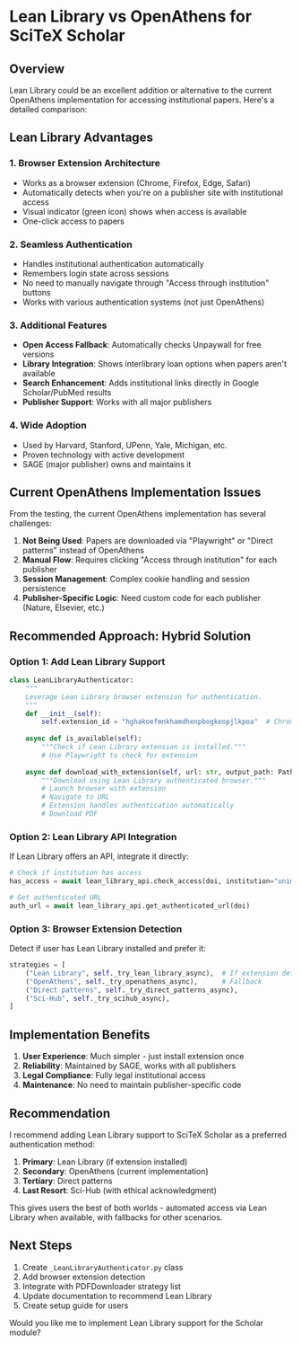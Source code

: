 # Lean Library vs OpenAthens for SciTeX Scholar

## Overview

Lean Library could be an excellent addition or alternative to the current OpenAthens implementation for accessing institutional papers. Here's a detailed comparison:

## Lean Library Advantages

### 1. **Browser Extension Architecture**
- Works as a browser extension (Chrome, Firefox, Edge, Safari)
- Automatically detects when you're on a publisher site with institutional access
- Visual indicator (green icon) shows when access is available
- One-click access to papers

### 2. **Seamless Authentication**
- Handles institutional authentication automatically
- Remembers login state across sessions
- No need to manually navigate through "Access through institution" buttons
- Works with various authentication systems (not just OpenAthens)

### 3. **Additional Features**
- **Open Access Fallback**: Automatically checks Unpaywall for free versions
- **Library Integration**: Shows interlibrary loan options when papers aren't available
- **Search Enhancement**: Adds institutional links directly in Google Scholar/PubMed results
- **Publisher Support**: Works with all major publishers

### 4. **Wide Adoption**
- Used by Harvard, Stanford, UPenn, Yale, Michigan, etc.
- Proven technology with active development
- SAGE (major publisher) owns and maintains it

## Current OpenAthens Implementation Issues

From the testing, the current OpenAthens implementation has several challenges:

1. **Not Being Used**: Papers are downloaded via "Playwright" or "Direct patterns" instead of OpenAthens
2. **Manual Flow**: Requires clicking "Access through institution" for each publisher
3. **Session Management**: Complex cookie handling and session persistence
4. **Publisher-Specific Logic**: Need custom code for each publisher (Nature, Elsevier, etc.)

## Recommended Approach: Hybrid Solution

### Option 1: Add Lean Library Support
```python
class LeanLibraryAuthenticator:
    """
    Leverage Lean Library browser extension for authentication.
    """
    def __init__(self):
        self.extension_id = "hghakoefmnkhamdhenpbogkeopjlkpoa"  # Chrome
        
    async def is_available(self):
        """Check if Lean Library extension is installed."""
        # Use Playwright to check for extension
        
    async def download_with_extension(self, url: str, output_path: Path):
        """Download using Lean Library authenticated browser."""
        # Launch browser with extension
        # Navigate to URL
        # Extension handles authentication automatically
        # Download PDF
```

### Option 2: Lean Library API Integration
If Lean Library offers an API, integrate it directly:
```python
# Check if institution has access
has_access = await lean_library_api.check_access(doi, institution="unimelb")

# Get authenticated URL
auth_url = await lean_library_api.get_authenticated_url(doi)
```

### Option 3: Browser Extension Detection
Detect if user has Lean Library installed and prefer it:
```python
strategies = [
    ("Lean Library", self._try_lean_library_async),  # If extension detected
    ("OpenAthens", self._try_openathens_async),      # Fallback
    ("Direct patterns", self._try_direct_patterns_async),
    ("Sci-Hub", self._try_scihub_async),
]
```

## Implementation Benefits

1. **User Experience**: Much simpler - just install extension once
2. **Reliability**: Maintained by SAGE, works with all publishers
3. **Legal Compliance**: Fully legal institutional access
4. **Maintenance**: No need to maintain publisher-specific code

## Recommendation

I recommend adding Lean Library support to SciTeX Scholar as a preferred authentication method:

1. **Primary**: Lean Library (if extension installed)
2. **Secondary**: OpenAthens (current implementation)
3. **Tertiary**: Direct patterns
4. **Last Resort**: Sci-Hub (with ethical acknowledgment)

This gives users the best of both worlds - automated access via Lean Library when available, with fallbacks for other scenarios.

## Next Steps

1. Create `_LeanLibraryAuthenticator.py` class
2. Add browser extension detection
3. Integrate with PDFDownloader strategy list
4. Update documentation to recommend Lean Library
5. Create setup guide for users

Would you like me to implement Lean Library support for the Scholar module?